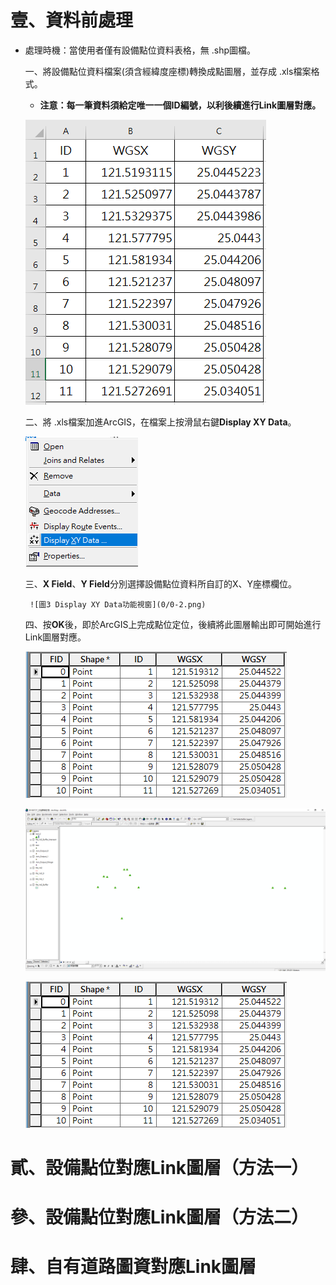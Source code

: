 # 壹、資料前處理

* 處理時機：當使用者僅有設備點位資料表格，無 .shp圖檔。

  一、將設備點位資料檔案(須含經緯度座標)轉換成點圖層，並存成 .xls檔案格式。
  
     * **注意：每一筆資料須給定唯一一個ID編號，以利後續進行Link圖層對應。**
     
     
     ![圖1 原始資料範例檔](0/0-1.png)
     
  
  二、將 .xls檔案加進ArcGIS，在檔案上按滑鼠右鍵**Display XY Data**。
  
     ![圖2 功能清單之一](0/0-2.png)
     
    三、**X Field**、**Y Field**分別選擇設備點位資料所自訂的X、Y座標欄位。
  
       ![圖3 Display XY Data功能視窗](0/0-2.png)
       
  四、按**OK**後，即於ArcGIS上完成點位定位，後續將此圖層輸出即可開始進行Link圖層對應。
    
     ![圖4 功能清單之二](0/0-4.png)
          
     ![圖5 設備點位產出結果示意圖](0/0-5.png)
     
     ![圖6 設備點位產出圖層之屬性資料](0/0-6.png)
  

# 貳、設備點位對應Link圖層（方法一）

# 參、設備點位對應Link圖層（方法二）

# 肆、自有道路圖資對應Link圖層
